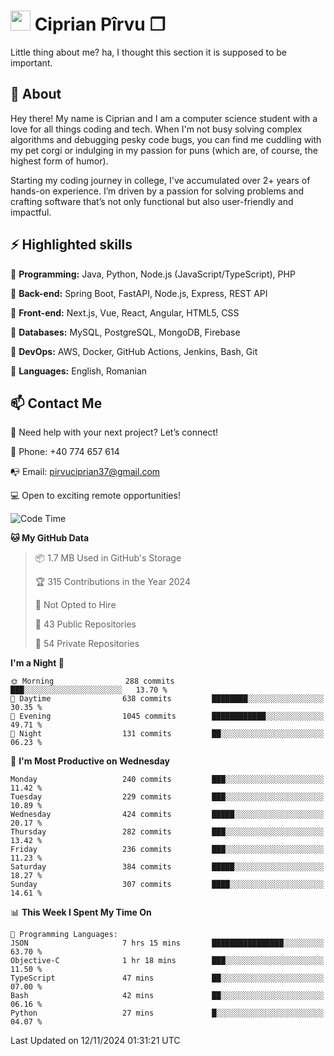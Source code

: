 # <img height="32px" src="https://user-images.githubusercontent.com/74038190/216122041-518ac897-8d92-4c6b-9b3f-ca01dcaf38ee.png"> Ciprian Pîrvu ❐ </h1>

Little thing about me? ha, I thought this section it is supposed to be important.

## 🧐 About

Hey there! My name is Ciprian and I am a computer science student with a love for all things coding and tech. When I'm not busy solving complex algorithms and debugging pesky code bugs, you can find me cuddling with my pet corgi or indulging in my passion for puns (which are, of course, the highest form of humor).

Starting my coding journey in college, I've accumulated over 2+ years of hands-on experience. I’m driven by a passion for solving problems and crafting software that’s not only functional but also user-friendly and impactful.


## ⚡ Highlighted skills

🎯 **Programming:** Java, Python, Node.js (JavaScript/TypeScript), PHP

🎯 **Back-end:** Spring Boot, FastAPI, Node.js, Express, REST API

🎯 **Front-end:** Next.js, Vue, React, Angular, HTML5, CSS

🎯 **Databases:** MySQL, PostgreSQL, MongoDB, Firebase

🎯 **DevOps:** AWS, Docker, GitHub Actions, Jenkins, Bash, Git

🎯 **Languages:** English, Romanian



## 📫 Contact Me

🤝 Need help with your next project? Let’s connect!

📱 Phone: +40 774 657 614

📭 Email: pirvuciprian37@gmail.com


💻 Open to exciting remote opportunities!

<!--START_SECTION:waka-->
![Code Time](http://img.shields.io/badge/Code%20Time-2%2C206%20hrs%2041%20mins-blue)

**🐱 My GitHub Data** 

> 📦 1.7 MB Used in GitHub's Storage 
 > 
> 🏆 315 Contributions in the Year 2024
 > 
> 🚫 Not Opted to Hire
 > 
> 📜 43 Public Repositories 
 > 
> 🔑 54 Private Repositories 
 > 
**I'm a Night 🦉** 

```text
🌞 Morning                288 commits         ███░░░░░░░░░░░░░░░░░░░░░░   13.70 % 
🌆 Daytime                638 commits         ████████░░░░░░░░░░░░░░░░░   30.35 % 
🌃 Evening                1045 commits        ████████████░░░░░░░░░░░░░   49.71 % 
🌙 Night                  131 commits         ██░░░░░░░░░░░░░░░░░░░░░░░   06.23 % 
```
📅 **I'm Most Productive on Wednesday** 

```text
Monday                   240 commits         ███░░░░░░░░░░░░░░░░░░░░░░   11.42 % 
Tuesday                  229 commits         ███░░░░░░░░░░░░░░░░░░░░░░   10.89 % 
Wednesday                424 commits         █████░░░░░░░░░░░░░░░░░░░░   20.17 % 
Thursday                 282 commits         ███░░░░░░░░░░░░░░░░░░░░░░   13.42 % 
Friday                   236 commits         ███░░░░░░░░░░░░░░░░░░░░░░   11.23 % 
Saturday                 384 commits         █████░░░░░░░░░░░░░░░░░░░░   18.27 % 
Sunday                   307 commits         ████░░░░░░░░░░░░░░░░░░░░░   14.61 % 
```


📊 **This Week I Spent My Time On** 

```text
💬 Programming Languages: 
JSON                     7 hrs 15 mins       ████████████████░░░░░░░░░   63.70 % 
Objective-C              1 hr 18 mins        ███░░░░░░░░░░░░░░░░░░░░░░   11.50 % 
TypeScript               47 mins             ██░░░░░░░░░░░░░░░░░░░░░░░   07.00 % 
Bash                     42 mins             ██░░░░░░░░░░░░░░░░░░░░░░░   06.16 % 
Python                   27 mins             █░░░░░░░░░░░░░░░░░░░░░░░░   04.07 % 
```


 Last Updated on 12/11/2024 01:31:21 UTC
<!--END_SECTION:waka-->
